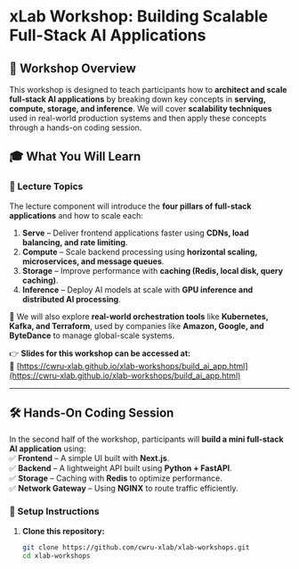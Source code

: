 # xLab Workshop: Building Scalable Full-Stack AI Applications  

## 📌 Workshop Overview  
This workshop is designed to teach participants how to **architect and scale full-stack AI applications** by breaking down key concepts in **serving, compute, storage, and inference**. We will cover **scalability techniques** used in real-world production systems and then apply these concepts through a hands-on coding session.

## 🎓 What You Will Learn  
### 📖 Lecture Topics  
The lecture component will introduce the **four pillars of full-stack applications** and how to scale each:  
1. **Serve** – Deliver frontend applications faster using **CDNs, load balancing, and rate limiting**.  
2. **Compute** – Scale backend processing using **horizontal scaling, microservices, and message queues**.  
3. **Storage** – Improve performance with **caching (Redis, local disk, query caching)**.  
4. **Inference** – Deploy AI models at scale with **GPU inference and distributed AI processing**.  

🔹 We will also explore **real-world orchestration tools** like **Kubernetes, Kafka, and Terraform**, used by companies like **Amazon, Google, and ByteDance** to manage global-scale systems.  

👉 **Slides for this workshop can be accessed at:**  
🔗 [https://cwru-xlab.github.io/xlab-workshops/build_ai_app.html](https://cwru-xlab.github.io/xlab-workshops/build_ai_app.html)  

---

## 🛠️ Hands-On Coding Session  
In the second half of the workshop, participants will **build a mini full-stack AI application** using:  
✅ **Frontend** – A simple UI built with **Next.js**.  
✅ **Backend** – A lightweight API built using **Python + FastAPI**.  
✅ **Storage** – Caching with **Redis** to optimize performance.  
✅ **Network Gateway** – Using **NGINX** to route traffic efficiently.  

### 🔨 Setup Instructions  
1. **Clone this repository:**  
   ```sh
   git clone https://github.com/cwru-xlab/xlab-workshops.git
   cd xlab-workshops